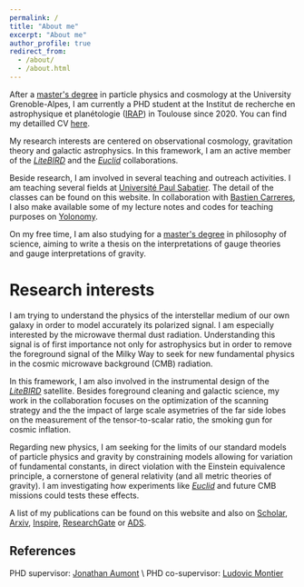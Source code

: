 ```yaml
---
permalink: /
title: "About me"
excerpt: "About me"
author_profile: true
redirect_from: 
  - /about/
  - /about.html
---
```

After a [master's degree](https://master-physique.univ-grenoble-alpes.fr/le-programme/master-psc/) in particle physics and cosmology at the University Grenoble-Alpes, I am currently a PHD student at the Institut de recherche en astrophysique et planétologie ([IRAP](https://www.irap.omp.eu)) in Toulouse since 2020. You can find my detailled CV [here](files/CV.pdf).

My research interests are centered on observational cosmology, gravitation theory and galactic astrophysics. In this framework, I am an active member of the [*LiteBIRD*](https://www.isas.jaxa.jp/en/missions/spacecraft/future/litebird.html) and the [*Euclid*](https://www.euclid-ec.org) collaborations.

Beside research, I am involved in several teaching and outreach activities. I am teaching several fields at [Université Paul Sabatier](https://www.univ-tlse3.fr). The detail of the classes can be found on this website. In collaboration with [Bastien Carreres](https://bcarreres.github.io), I also make available some of my lecture notes and codes for teaching purposes on [Yolonomy](https://yolonomy.github.io).

On my free time, I am also studying for a [master's degree](https://philo.shs-nancy.univ-lorraine.fr/resumes-des-cours-maldelhis-ead) in philosophy of science, aiming to write a thesis on the interpretations of gauge theories and gauge interpretations of gravity.

# Research interests

I am trying to understand the physics of the interstellar medium of our own galaxy in order to model accurately its polarized signal. I am especially interested by the microwave thermal dust radiation. Understanding this signal is of first importance not only for astrophysics but in order to remove the foreground signal of the Milky Way to seek for new fundamental physics in the cosmic microwave background (CMB) radiation.

In this framework, I am also involved in the instrumental design of the [*LiteBIRD*](https://www.isas.jaxa.jp/en/missions/spacecraft/future/litebird.html) satellite. Besides foreground cleaning and galactic science, my work in the collaboration focuses on the optimization of the scanning strategy and the  the impact of large scale asymetries of the far side lobes on the measurement of the tensor-to-scalar ratio, the smoking gun for cosmic inflation.

Regarding new physics, I am seeking for the limits of our standard models of particle physics and gravity by constraining models allowing for variation of fundamental constants, in direct violation with the Einstein equivalence principle, a cornerstone of general relativity (and all metric theories of gravity). I am investigating how experiments like [*Euclid*](https://www.euclid-ec.org) and future CMB missions could tests these effects.

A list of my publications can be found on this website and also on [Scholar](https://scholar.google.com/citations?user=uLb6OyYAAAAJ&hl=fr&authuser=1), [Arxiv](https://arxiv.org/search/astro-ph?searchtype=author&query=Vacher%2C+L), [Inspire](https://inspirehep.net/authors/1969120?ui-citation-summary=true), [ResearchGate](https://www.researchgate.net/profile/Leo-Vacher) or [ADS](https://ui.adsabs.harvard.edu/search/q=orcid%3A0000-0001-9551-1417&sort=date+desc).

## References

PHD supervisor: [Jonathan Aumont](jonathan.aumont@irap.omp.eu) \\
PHD co-supervisor: [Ludovic Montier](ludovic.montier@irap.omp.eu)
